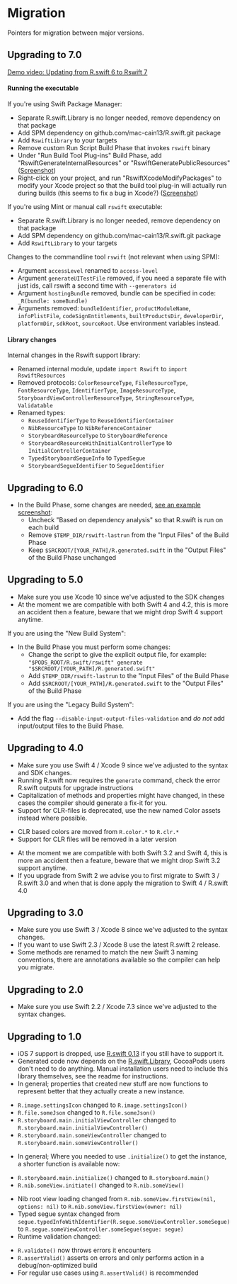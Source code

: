 # Migration

Pointers for migration between major versions.

## Upgrading to 7.0

[Demo video: Updating from R.swift 6 to Rswift 7](https://www.youtube.com/watch?v=icihJ_hin3I)

#### Running the executable

If you're using Swift Package Manager:
 - Separate R.swift.Library is no longer needed, remove dependency on that package
 - Add SPM dependency on github.com/mac-cain13/R.swift.git package
 - Add `RswiftLibrary` to your targets
 - Remove custom Run Script Build Phase that invokes `rswift` binary
 - Under "Run Build Tool Plug-ins" Build Phase, add "RswiftGenerateInternalResources" or "RswiftGeneratePublicResources" ([Screenshot](Documentation/Images/RunBuildToolPluginsRswift.png))
 - Right-click on your project, and run "RswiftXcodeModifyPackages" to modify your Xcode project so that the build tool plug-in will actually run during builds (this seems to fix a bug in Xcode?) ([Screenshot](Documentation/Images/RunXcodeModifyPackages.png))

If you're using Mint or manual call `rswift` executable:
 - Separate R.swift.Library is no longer needed, remove dependency on that package
 - Add SPM dependency on github.com/mac-cain13/R.swift.git package
 - Add `RswiftLibrary` to your targets

Changes to the commandline tool `rswift` (not relevant when using SPM):
 - Argument `accessLevel` renamed to `access-level`
 - Argument `generateUITestFile` removed, if you need a separate file with just ids, call rswift a second time with `--generators id`
 - Argument `hostingBundle` removed, bundle can be specified in code: `_R(bundle: someBundle)`
 - Arguments removed: `bundleIdentifier`, `productModuleName`, `infoPlistFile`, `codeSignEntitlements`, `builtProductsDir`, `developerDir`, `platformDir`, `sdkRoot`, `sourceRoot`. Use environment variables instead.

#### Library changes

Internal changes in the Rswift support library:
 - Renamed internal module, update `import Rswift` to `import RswiftResources`
 - Removed protocols: `ColorResourceType`, `FileResourceType`, `FontResourceType`, `IdentifierType`, `ImageResourceType`, `StoryboardViewControllerResourceType`, `StringResourceType`, `Validatable`
 - Renamed types:
    * `ReuseIdentifierType` to `ReuseIdentifierContainer`
    * `NibResourceType` to `NibReferenceContainer`
    * `StoryboardResourceType` to `StoryboardReference`
    * `StoryboardResourceWithInitialControllerType` to `InitialControllerContainer`
    * `TypedStoryboardSegueInfo` to `TypedSegue`
    * `StoryboardSegueIdentifier` to `SegueIdentifier`


## Upgrading to 6.0

- In the Build Phase, some changes are needed, [see an example screenshot](Images/BuildPhaseExample.png):
  * Uncheck "Based on dependency analysis" so that R.swift is run on each build
  * Remove `$TEMP_DIR/rswift-lastrun` from the "Input Files" of the Build Phase
  * Keep `$SRCROOT/[YOUR_PATH]/R.generated.swift` in the "Output Files" of the Build Phase unchanged

## Upgrading to 5.0

- Make sure you use Xcode 10 since we've adjusted to the SDK changes
- At the moment we are compatible with both Swift 4 and 4.2, this is more an accident then a feature, beware that we might drop Swift 4 support anytime.

If you are using the "New Build System":
- In the Build Phase you must perform some changes:
  * Change the script to give the explicit output file, for example: `"$PODS_ROOT/R.swift/rswift" generate "$SRCROOT/[YOUR_PATH]/R.generated.swift"`
  * Add `$TEMP_DIR/rswift-lastrun` to the "Input Files" of the Build Phase
  * Add `$SRCROOT/[YOUR_PATH]/R.generated.swift` to the "Output Files" of the Build Phase

If you are using the "Legacy Build System":
- Add the flag `--disable-input-output-files-validation` and *do not* add input/output files to the Build Phase.

## Upgrading to 4.0

- Make sure you use Swift 4 / Xcode 9 since we've adjusted to the syntax and SDK changes.
- Running R.swift now requires the `generate` command, check the error R.swift outputs for upgrade instructions
- Capitalization of methods and properties might have changed, in these cases the compiler should generate a fix-it for you.
- Support for CLR-files is deprecated, use the new named Color assets instead where possible.
 * CLR based colors are moved from `R.color.*` to `R.clr.*`
 * Support for CLR files will be removed in a later version
- At the moment we are compatible with both Swift 3.2 and Swift 4, this is more an accident then a feature, beware that we might drop Swift 3.2 support anytime.
- If you upgrade from Swift 2 we advise you to first migrate to Swift 3 / R.swift 3.0 and when that is done apply the migration to Swift 4 / R.swift 4.0

## Upgrading to 3.0

- Make sure you use Swift 3 / Xcode 8 since we've adjusted to the syntax changes.
- If you want to use Swift 2.3 / Xcode 8 use the latest R.swift 2 release.
- Some methods are renamed to match the new Swift 3 naming conventions, there are annotations available so the compiler can help you migrate.

## Upgrading to 2.0

- Make sure you use Swift 2.2 / Xcode 7.3 since we've adjusted to the syntax changes.

## Upgrading to 1.0

- iOS 7 support is dropped, use [R.swift 0.13](https://github.com/mac-cain13/R.swift/releases/tag/v0.13.0) if you still have to support it.
- Generated code now depends on the [R.swift.Library](https://github.com/mac-cain13/R.swift.Library), CocoaPods users don't need to do anything. Manual installation users need to include this library themselves, see the readme for instructions.
- In general; properties that created new stuff are now functions to represent better that they actually create a new instance.
 * `R.image.settingsIcon` changed to  `R.image.settingsIcon()`
 * `R.file.someJson` changed to `R.file.someJson()`
 * `R.storyboard.main.initialViewController` changed to `R.storyboard.main.initialViewController()`
 * `R.storyboard.main.someViewController` changed to `R.storyboard.main.someViewController()`
- In general; Where you needed to use `.initialize()` to get the instance, a shorter function is available now:
 * `R.storyboard.main.initialize()` changed to `R.storyboard.main()`
 * `R.nib.someView.initiate()` changed to `R.nib.someView()`
- Nib root view loading changed from `R.nib.someView.firstView(nil, options: nil)` to `R.nib.someView.firstView(owner: nil)`
- Typed segue syntax changed from `segue.typedInfoWithIdentifier(R.segue.someViewController.someSegue)` to `R.segue.someViewController.someSegue(segue: segue)`
- Runtime validation changed:
 * `R.validate()` now throws errors it encounters
 * `R.assertValid()` asserts on errors and only performs action in a debug/non-optimized build
 * For regular use cases using `R.assertValid()` is recommended
